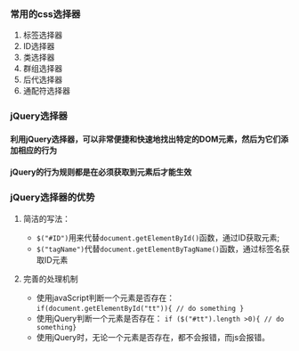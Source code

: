 ### 常用的css选择器
1. 标签选择器
2. ID选择器
3. 类选择器
4. 群组选择器
5. 后代选择器
6. 通配符选择器

### jQuery选择器
#### 利用jQuery选择器，可以非常便捷和快速地找出特定的DOM元素，然后为它们添加相应的行为
#### jQuery的行为规则都是在必须获取到元素后才能生效

### jQuery选择器的优势
1. 简洁的写法：
   - `$("#ID")`用来代替`document.getElementById()`函数，通过ID获取元素;
   - `$("tagName")`代替`document.getElementByTagName()`函数，通过标签名获取ID元素

2. 完善的处理机制
    - 使用javaScript判断一个元素是否存在：`if(document.getElementById("tt")){ // do something }`
    - 使用jQuery判断一个元素是否存在： `if ($("#tt").length >0){ // do something}`
    - 使用jQuery时，无论一个元素是否存在，都不会报错，而js会报错。
